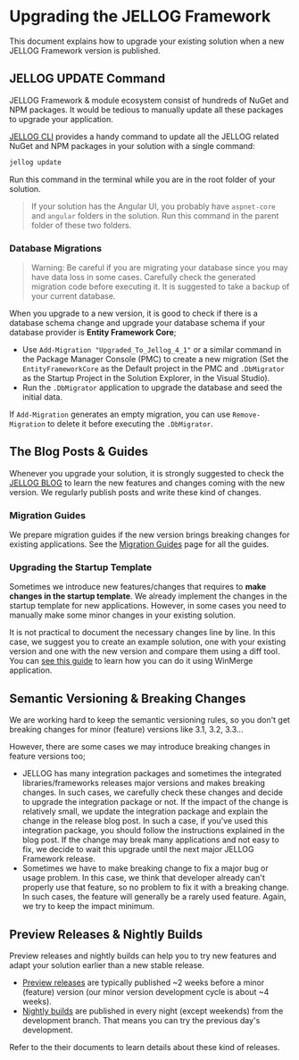 # Upgrading the JELLOG Framework

This document explains how to upgrade your existing solution when a new JELLOG Framework version is published.

## JELLOG UPDATE Command

JELLOG Framework & module ecosystem consist of hundreds of NuGet and NPM packages. It would be tedious to manually update all these packages to upgrade your application.

[JELLOG CLI](CLI.md) provides a handy command to update all the JELLOG related NuGet and NPM packages in your solution with a single command:

````bash
jellog update
````

Run this command in the terminal while you are in the root folder of your solution.

> If your solution has the Angular UI, you probably have `aspnet-core` and `angular` folders in the solution. Run this command in the parent folder of these two folders.

### Database Migrations

> Warning: Be careful if you are migrating your database since you may have data loss in some cases. Carefully check the generated migration code before executing it. It is suggested to take a backup of your current database.

When you upgrade to a new version, it is good to check if there is a database schema change and upgrade your database schema if your database provider is **Entity Framework Core**;

* Use `Add-Migration "Upgraded_To_Jellog_4_1"` or a similar command in the Package Manager Console (PMC) to create a new migration (Set the `EntityFrameworkCore` as the Default project in the PMC and `.DbMigrator` as the Startup Project in the Solution Explorer, in the Visual Studio).
* Run the `.DbMigrator` application to upgrade the database and seed the initial data.

If `Add-Migration` generates an empty migration, you can use `Remove-Migration` to delete it before executing the `.DbMigrator`.

## The Blog Posts & Guides

Whenever you upgrade your solution, it is strongly suggested to check the [JELLOG BLOG](https://blog.jellog.io/) to learn the new features and changes coming with the new version. We regularly publish posts and write these kind of changes.

### Migration Guides

We prepare migration guides if the new version brings breaking changes for existing applications. See the [Migration Guides](Migration-Guides/Index.md) page for all the guides.

### Upgrading the Startup Template

Sometimes we introduce new features/changes that requires to **make changes in the startup template**. We already implement the changes in the startup template for new applications. However, in some cases you need to manually make some minor changes in your existing solution.

It is not practical to document the necessary changes line by line. In this case, we suggest you to create an example solution, one with your existing version and one with the new version and compare them using a diff tool. You can [see this guide](Migration-Guides/Upgrading-Startup-Template.md) to learn how you can do it using WinMerge application.

## Semantic Versioning & Breaking Changes

We are working hard to keep the semantic versioning rules, so you don't get breaking changes for minor (feature) versions like 3.1, 3.2, 3.3...

However, there are some cases we may introduce breaking changes in feature versions too;

* JELLOG has many integration packages and sometimes the integrated libraries/frameworks releases major versions and makes breaking changes. In such cases, we carefully check these changes and decide to upgrade the integration package or not. If the impact of the change is relatively small, we update the integration package and explain the change in the release blog post. In such a case, if you've used this integration package, you should follow the instructions explained in the blog post. If the change may break many applications and not easy to fix, we decide to wait this upgrade until the next major JELLOG Framework release.
* Sometimes we have to make breaking change to fix a major bug or usage problem. In this case, we think that developer already can't properly use that feature, so no problem to fix it with a breaking change. In such cases, the feature will generally be a rarely used feature. Again, we try to keep the impact minimum.

## Preview Releases & Nightly Builds

Preview releases and nightly builds can help you to try new features and adapt your solution earlier than a new stable release.

* [Preview releases](Previews.md) are typically published ~2 weeks before a minor (feature) version (our minor version development cycle is about ~4 weeks).
* [Nightly builds](Nightly-Builds.md) are published in every night (except weekends) from the development branch. That means you can try the previous day's development.

Refer to the their documents to learn details about these kind of releases.